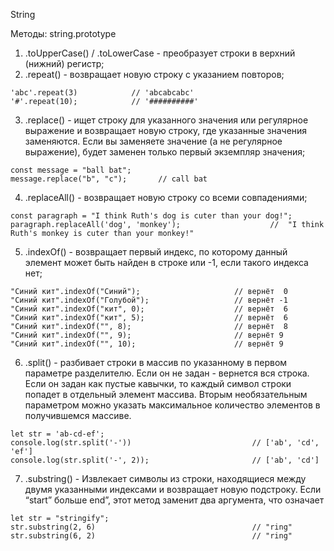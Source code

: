 String

Методы:  string.prototype

1. .toUpperCase() / .toLowerCase - преобразует строки в верхний (нижний) регистр;
2. .repeat() - возвращает новую строку с указанием повторов;

```
'abc'.repeat(3)            // 'abcabcabc'
'#'.repeat(10);            // '##########'
```

3. .replace() - ищет строку для указанного значения или регулярное выражение и возвращает новую строку, где указанные значения заменяются.  Если вы заменяете значение (а не регулярное выражение), будет заменен только первый экземпляр значения;

```
const message = "ball bat";
message.replace("b", "c");       // call bat
```

4. .replaceAll() - возвращает новую строку со всеми совпадениями;

```
const paragraph = "I think Ruth's dog is cuter than your dog!";
paragraph.replaceAll('dog', 'monkey');                    //  "I think Ruth's monkey is cuter than your monkey!"
```

5. .indexOf() - возвращает первый индекс, по которому данный элемент может быть найден в строке или -1, если такого индекса нет;

```
"Синий кит".indexOf("Синий");                     // вернёт  0
"Синий кит".indexOf("Голубой");                   // вернёт -1
"Синий кит".indexOf("кит", 0);                    // вернёт  6
"Синий кит".indexOf("кит", 5);                    // вернёт  6
"Синий кит".indexOf("", 8);                       // вернёт  8
"Синий кит".indexOf("", 9);                       // вернёт 9
"Синий кит".indexOf("", 10);                      // вернёт 9
```

6. .split() - разбивает строки в массив по указанному в первом параметре разделителю. Если он не задан - вернется вся строка. Если он задан как пустые кавычки, то каждый символ строки попадет в отдельный элемент массива. Вторым необязательным параметром можно указать максимальное количество элементов в получившемся массиве.

```
let str = 'ab-cd-ef';
console.log(str.split('-'))                           // ['ab', 'cd', 'ef']
console.log(str.split('-', 2));                       // ['ab', 'cd']
```
7. .substring() - Извлекает символы из строки, находящиеся между двумя указанными индексами и возвращает новую подстроку.
Если “start” больше end”, этот метод заменит два аргумента, что означает

```
let str = "stringify";
str.substring(2, 6)                                   // "ring"
str.substring(6, 2)                                   // "ring"
```